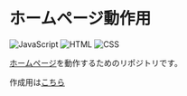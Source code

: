 
# ホームページ動作用
![JavaScript][JavaScript.js]
![HTML][HTML.js]
![CSS][CSS.js]

[ホームページ](https://absolute-value.github.io/)を動作するためのリポジトリです。

作成用は[こちら](https://github.com/Absolute-Value/Portfolio)
<!-- MARKDOWN LINKS & IMAGES -->
[JavaScript.js]: https://img.shields.io/badge/JavaScript-f1e05a?style=for-the-badge&logo=javascript&logoColor=black
[HTML.js]: https://img.shields.io/badge/HTML-e34c26?style=for-the-badge&logo=HTML5&logoColor=white
[CSS.js]: https://img.shields.io/badge/CSS-563d7c?style=for-the-badge&logo=CSS3